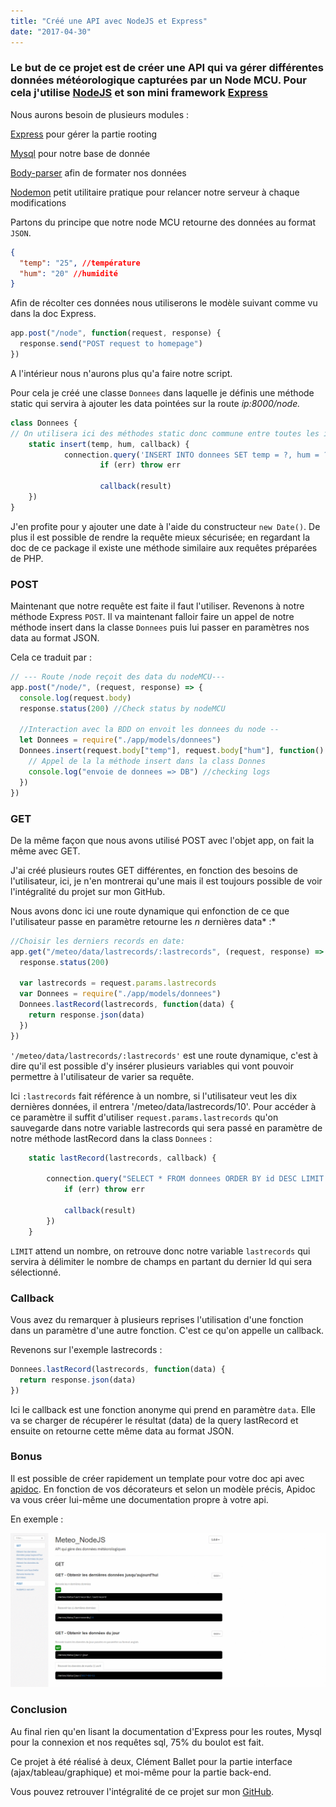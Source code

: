 ```yaml
---
title: "Créé une API avec NodeJS et Express"
date: "2017-04-30"
---
```


### Le but de ce projet est de créer une API qui va gérer différentes données météorologique capturées par un Node MCU. Pour cela j'utilise [NodeJS](https://nodejs.org/en/) et son mini framework [Express](http://expressjs.com/fr/)

Nous aurons besoin de plusieurs modules :

[Express](http://expressjs.com/fr/) pour gérer la partie rooting

[Mysql](https://www.npmjs.com/package/mysql) pour notre base de donnée

[Body-parser](https://www.npmjs.com/package/body-parser) afin de formater nos données

[Nodemon](https://www.npmjs.com/package/nodemon) petit utilitaire pratique pour relancer notre serveur à chaque modifications

Partons du principe que notre node MCU retourne des données au format `JSON`.

```json
{
  "temp": "25", //température
  "hum": "20" //humidité
}
```

Afin de récolter ces données nous utiliserons le modèle suivant comme vu dans la doc Express.

```javascript
app.post("/node", function(request, response) {
  response.send("POST request to homepage")
})
```

A l'intérieur nous n'aurons plus qu'a faire notre script.

Pour cela je créé une classe `Donnees` dans laquelle je définis une méthode static qui servira à ajouter les data pointées sur la route _ip:8000/node._

```javascript
class Donnees {
// On utilisera ici des méthodes static donc commune entre toutes les instances de la classe "Donnees"
    static insert(temp, hum, callback) {
            connection.query('INSERT INTO donnees SET temp = ?, hum = ?, time_ = ?', [temp, hum, new Date()], (err, result) {
                    if (err) throw err

                    callback(result)
    })
}
```

J'en profite pour y ajouter une date à l'aide du constructeur `new Date()`. De plus il est possible de rendre la requête mieux sécurisée; en regardant la doc de ce package il existe une méthode similaire aux requêtes préparées de PHP.

### POST

Maintenant que notre requête est faite il faut l'utiliser. Revenons à notre méthode Express `POST`. Il va maintenant falloir faire un appel de notre méthode insert dans la classe `Donnees` puis lui passer en paramètres nos data au format JSON.

Cela ce traduit par :

```typescript
// --- Route /node reçoit des data du nodeMCU---
app.post("/node/", (request, response) => {
  console.log(request.body)
  response.status(200) //Check status by nodeMCU

  //Interaction avec la BDD on envoit les donnees du node --
  let Donnees = require("./app/models/donnees")
  Donnees.insert(request.body["temp"], request.body["hum"], function() {
    // Appel de la la méthode insert dans la class Donnes
    console.log("envoie de donnees => DB") //checking logs
  })
})
```

### GET

De la même façon que nous avons utilisé POST avec l'objet app, on fait la même avec GET.

J'ai créé plusieurs routes GET différentes, en fonction des besoins de l'utilisateur, ici, je n'en montrerai qu'une mais il est toujours possible de voir l'intégralité du projet sur mon GitHub.

Nous avons donc ici une route dynamique qui enfonction de ce que l'utilisateur passe en paramètre retourne les *n* dernières data* :*

```javascript
//Choisir les derniers records en date:
app.get("/meteo/data/lastrecords/:lastrecords", (request, response) => {
  response.status(200)

  var lastrecords = request.params.lastrecords
  var Donnees = require("./app/models/donnees")
  Donnees.lastRecord(lastrecords, function(data) {
    return response.json(data)
  })
})
```

`'/meteo/data/lastrecords/:lastrecords'` est une route dynamique, c'est à dire qu'il est possible d'y insérer plusieurs variables qui vont pouvoir permettre à l'utilisateur de varier sa requête.

Ici `:lastrecords` fait référence à un nombre, si l'utilisateur veut les dix dernières données, il entrera '/meteo/data/lastrecords/10'. Pour accéder à ce paramètre il suffit d'utiliser `request.params.lastrecords` qu'on sauvegarde dans notre variable lastrecords qui sera passé en paramètre de notre méthode lastRecord dans la class `Donnees` :

```javascript
    static lastRecord(lastrecords, callback) {

        connection.query("SELECT * FROM donnees ORDER BY id DESC LIMIT " + lastrecords +"", (err, result) => {
            if (err) throw err

            callback(result)
        })
    }
```

`LIMIT` attend un nombre, on retrouve donc notre variable `lastrecords` qui servira à délimiter le nombre de champs en partant du dernier Id qui sera sélectionné.

### Callback

Vous avez du remarquer à plusieurs reprises l'utilisation d'une fonction dans un paramètre d'une autre fonction. C'est ce qu'on appelle un callback.

Revenons sur l'exemple lastrecords :

```javascript
Donnees.lastRecord(lastrecords, function(data) {
  return response.json(data)
})
```

Ici le callback est une fonction anonyme qui prend en paramètre `data`. Elle va se charger de récupérer le résultat (data) de la query lastRecord et ensuite on retourne cette même data au format JSON.

### Bonus

Il est possible de créer rapidement un template pour votre doc api avec [apidoc](http://apidocjs.com/). En fonction de vos décorateurs et selon un modèle précis, Apidoc va vous créer lui-même une documentation propre à votre api.

En exemple :

![documentation api généré par apidoc](./scroll_doc25.gif)

### Conclusion

Au final rien qu'en lisant la documentation d'Express pour les routes, Mysql pour la connexion et nos requêtes sql, 75% du boulot est fait.

Ce projet à été réalisé à deux, Clément Ballet pour la partie interface (ajax/tableau/graphique) et moi-même pour la partie back-end.

Vous pouvez retrouver l'intégralité de ce projet sur mon [GitHub](https://github.com/kev-landry/Meteo_NodeJS).

